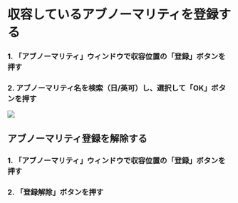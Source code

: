 # 収容しているアブノーマリティを登録する

### 1. 「アブノーマリティ」ウィンドウで収容位置の「登録」ボタンを押す

### 2. アブノーマリティ名を検索（日/英可）し、選択して「OK」ボタンを押す
![](img/pic_5731.png)

## アブノーマリティ登録を解除する

### 1. 「アブノーマリティ」ウィンドウで収容位置の「登録」ボタンを押す

### 2. 「登録解除」ボタンを押す
